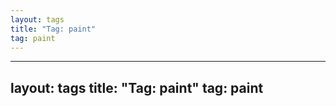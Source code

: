 ```yaml
---
layout: tags
title: "Tag: paint"
tag: paint
---
```

---
layout: tags
title: "Tag: paint"
tag: paint
---
